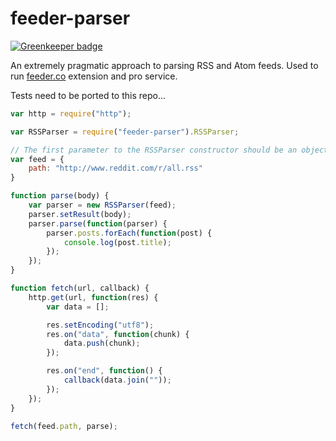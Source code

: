 
feeder-parser
=============

[![Greenkeeper badge](https://badges.greenkeeper.io/feederco/feeder-parser.svg)](https://greenkeeper.io/)

An extremely pragmatic approach to parsing RSS and Atom feeds. Used to run [feeder.co](http://feeder.co) extension and pro service.

Tests need to be ported to this repo...

```javascript
var http = require("http");

var RSSParser = require("feeder-parser").RSSParser;

// The first parameter to the RSSParser constructor should be an object with a `path` attribute
var feed = {
	path: "http://www.reddit.com/r/all.rss"
}

function parse(body) {
	var parser = new RSSParser(feed);
	parser.setResult(body);
	parser.parse(function(parser) {
		parser.posts.forEach(function(post) {
			console.log(post.title);
		});
	});
}

function fetch(url, callback) {
	http.get(url, function(res) {
		var data = [];

		res.setEncoding("utf8");
		res.on("data", function(chunk) {
			data.push(chunk);
		});

		res.on("end", function() {
			callback(data.join(""));
		});
	});
}

fetch(feed.path, parse);
```